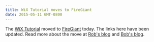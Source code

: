 ```yaml
---
title: WiX Tutorial moves to FireGiant
date: 2015-05-11 GMT-0800
---
```

The <a href='http://wixtoolset.org/documentation/tutorial'>WiX Tutorial</a> moved to <a href='https://www.firegiant.com/'>FireGiant</a> today. The links here have been updated. Read more about the move at <a href='http://robmensching.com/blog/posts/2015/5/11/firegiant-now-hosts-the-wix-tutorial/'>Rob's blog</a> and <a href='http://www.joyofsetup.com/2015/05/11/the-wix-tutorial-has-a-new-home/'>Bob's blog</a>.
